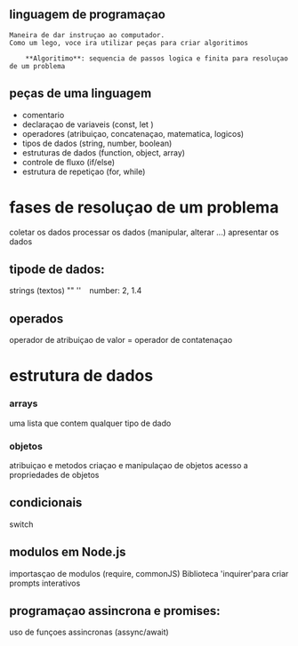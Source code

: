 
## linguagem de programaçao

    Maneira de dar instruçao ao computador.
    Como um lego, voce ira utilizar peças para criar algoritimos 

        **Algoritimo**: sequencia de passos logica e finita para resoluçao de um problema 

## peças de uma linguagem 
- comentario 
- declaraçao de variaveis (const, let )
- operadores (atribuiçao, concatenaçao, matematica, logicos)
- tipos de dados (string, number, boolean)
- estruturas de dados (function, object, array)
- controle de fluxo (if/else)
- estrutura de repetiçao (for, while)

# fases de resoluçao de um problema 
coletar os dados 
processar os dados (manipular, alterar ...)
apresentar os dados 


## tipode de dados: 
strings (textos) "" '' ` `
number: 2, 1.4 

## operados 
operador de atribuiçao de valor = 
operador de contatenaçao 

# estrutura de dados 

### arrays 
uma lista que contem qualquer tipo de dado

### objetos 

atribuiçao e metodos 
criaçao e manipulaçao de objetos 
acesso a propriedades de objetos


## condicionais 
switch

## modulos em Node.js

importasçao de modulos (require, commonJS)
Biblioteca 'inquirer'para criar prompts interativos 

## programaçao assincrona e promises:

uso de funçoes assincronas (assync/await)